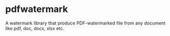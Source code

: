 # pdfwatermark
A watermark library that produce PDF-watermarked file from any document like pdf, doc, docx, xlsx etc.
